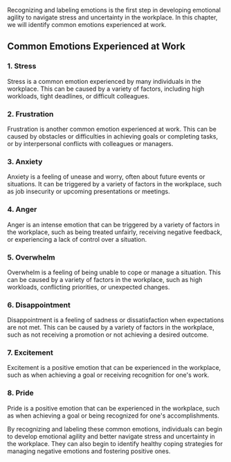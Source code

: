 
Recognizing and labeling emotions is the first step in developing emotional agility to navigate stress and uncertainty in the workplace. In this chapter, we will identify common emotions experienced at work.

Common Emotions Experienced at Work
-----------------------------------

### 1. Stress

Stress is a common emotion experienced by many individuals in the workplace. This can be caused by a variety of factors, including high workloads, tight deadlines, or difficult colleagues.

### 2. Frustration

Frustration is another common emotion experienced at work. This can be caused by obstacles or difficulties in achieving goals or completing tasks, or by interpersonal conflicts with colleagues or managers.

### 3. Anxiety

Anxiety is a feeling of unease and worry, often about future events or situations. It can be triggered by a variety of factors in the workplace, such as job insecurity or upcoming presentations or meetings.

### 4. Anger

Anger is an intense emotion that can be triggered by a variety of factors in the workplace, such as being treated unfairly, receiving negative feedback, or experiencing a lack of control over a situation.

### 5. Overwhelm

Overwhelm is a feeling of being unable to cope or manage a situation. This can be caused by a variety of factors in the workplace, such as high workloads, conflicting priorities, or unexpected changes.

### 6. Disappointment

Disappointment is a feeling of sadness or dissatisfaction when expectations are not met. This can be caused by a variety of factors in the workplace, such as not receiving a promotion or not achieving a desired outcome.

### 7. Excitement

Excitement is a positive emotion that can be experienced in the workplace, such as when achieving a goal or receiving recognition for one's work.

### 8. Pride

Pride is a positive emotion that can be experienced in the workplace, such as when achieving a goal or being recognized for one's accomplishments.

By recognizing and labeling these common emotions, individuals can begin to develop emotional agility and better navigate stress and uncertainty in the workplace. They can also begin to identify healthy coping strategies for managing negative emotions and fostering positive ones.
